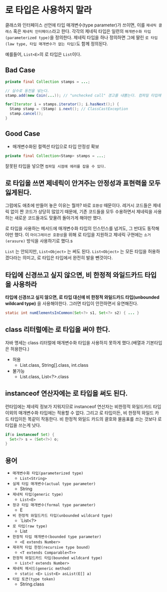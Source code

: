 # 로 타입은 사용하지 말라

클래스와 인터페이스 선언에 타입 매개변수(type parameter)가 쓰이면, 이를 `제네릭 클래스` 혹은 `제네릭 인터페이스`라고 한다. 각각의 제네릭 타입은 일련의 `매개변수화 타입(parameterized type)`을
정의한다. 제네릭 타입을 하나 정의하면 그에 딸린 `로 타입(law type, 타입 매개변수가 없는 타입)`도 함께 정의된다.

예를들어, `List<E>`의 로 타입은 `List`이다.

## Bad Case

```java
private final Collection stamps = ...;

// 실수로 동전을 넣는다.
stamp.add(new Coin(...)); // "unchecked call" 경고를 내뿜는다. 컴파일 타입에 에러를 잡을 수 없다.

for(Iterator i = stamps.iterator(); i.hasNext();) {
  Stamp stamp = (Stamp) i.next(); // ClassCastException
  stamp.cancel();
}
```

## Good Case

- 매개변수화된 컬렉션 타입으로 타입 안정성 확보

```java
private final Collection<Stamp> stamps = ...;
```

잘못된 타입을 넣으면 `컴파일 시점에 에러를 잡을 수 있다.`

## 로 타입을 쓰면 제네릭이 안겨주는 안정성과 표현력을 모두 잃게된다.

그럼에도 애초에 만들어 놓은 이유는 뭘까? 바로 `호환성` 때문이다. 레거시 코드들은 제네릭 없이 짠 코드가 상당히 많았기 때문에, 기존 코드들을 모두 수용하면서 제네릭을 사용하는 새로운 코드들과도
맞물려 돌아가게 해야만 했다. 

로 타입을 사용하는 메서드에 매개변수화 타입의 인스턴스를 념겨도, 그 반대도 동작해야만 했다. 이 `마이그레이션 호환성`을 위해 로 타입을 지원하고 제네릭 구현에는 `소거(erasure)` 방식을 사용하기로
했다.s

`List` 는 안되지만, `List<Object>` 는 써도 된다. `List<Object>` 는 모든 타입을 허용하겠다라는 의미고, 로 타입은 타입에서 완전히 발을 뺀것이다.

## 타입에 신경쓰고 싶지 않으면, 비 한정적 와일드카드 타입을 사용하라

__타입에 신경쓰고 싶지 않으면, 로 타입 대신에 비 한정적 와일드카드 타입(unbounded wildcard type)__ 을 사용해야한다. 그러면 타입이 안전하면서 유연해진다.

```java
static int numElementsInCommon(Set<?> s1, Set<?> s2) { ... }
```

## class 리터럴에는 로 타입을 써야 한다.

자바 명세는 class 리터럴에 매개변수화 타입을 사용하지 못하게 했다.(배열과 기본타입은 허용한다.)

- 허용
  - List.class, String[].class, int.class
- 불가능
  - List<String>.class, List<?>.class
  
## instanceof 연산자에는 로 타입을 써도 된다.
 
런타임에는 제네릭 정보가 지워지므로 instanceof 연산자는 비한정적 와일드카드 타입 이외의 매개변수화 타입에는 적용할 수 없다. 그리고 로 타입이든, 비 한정적 와일드 카드 타입이든 똑같이 작동한다.
비 한정적 와일드 카드의 괄호와 물음표를 쓰는 것보다 로 타입을 쓰는게 낫다.
 
```java
if(o instanceof Set) { 
  Set<?> s = (Set<?>) o; 
}
```
 
## 용어
 
- `매개변수화 타입(parameterized type)`
  - `List<String>`
- `실제 타입 매개변수(actual type parameter)`
  - String
- `제네릭 타입(generic type)`
  - `List<E>`
- `정규 타입 매개변수(formal type parameter)`
  - E
- `비 한정적 와일드카드 타입(unbounded wildcard type)`
  - `List<?>
- `로 타입(raw type)`
  - List
- `한정적 타입 매개변수(bounded type parameter)`
  - `<E extends Number>`
- `재귀적 타입 한정(recursive type bound)`
  - `<T extends Comparable<T>>`
- `한정적 와일드카드 타입(bounded wildcard type)`
  - `List<? extends Number>`
- `제네릭 메서드(generic method)`
  - `static <E> List<E> asList(E[] a)`
- `타입 토큰(type token)`
  - String.class
 
 
 
